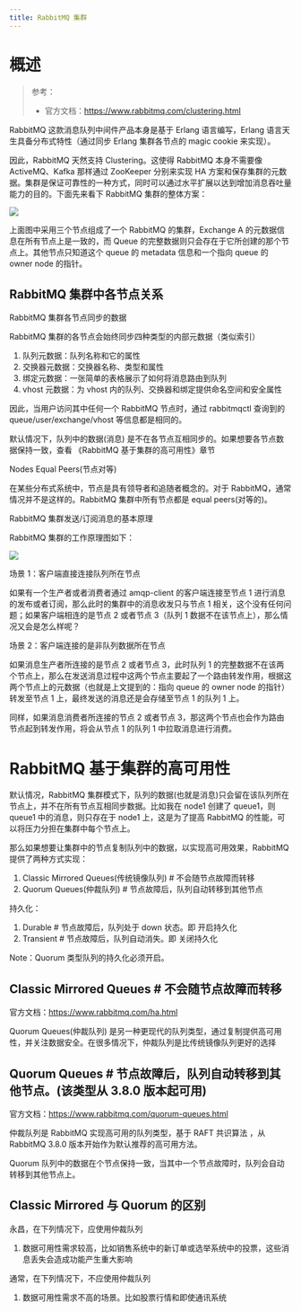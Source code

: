 ```yaml
---
title: RabbitMQ 集群
---
```


# 概述

> 参考：
> 
> - 官方文档：<https://www.rabbitmq.com/clustering.html>

RabbitMQ 这款消息队列中间件产品本身是基于 Erlang 语言编写，Erlang 语言天生具备分布式特性（通过同步 Erlang 集群各节点的 magic cookie 来实现）。

因此，RabbitMQ 天然支持 Clustering。这使得 RabbitMQ 本身不需要像 ActiveMQ、Kafka 那样通过 ZooKeeper 分别来实现 HA 方案和保存集群的元数据。集群是保证可靠性的一种方式，同时可以通过水平扩展以达到增加消息吞吐量能力的目的。下面先来看下 RabbitMQ 集群的整体方案：

![](https://notes-learning.oss-cn-beijing.aliyuncs.com/iqase5/1616130673298-8615562e-d09c-44b6-be6d-1db0294d30e6.jpeg)

上面图中采用三个节点组成了一个 RabbitMQ 的集群，Exchange A 的元数据信息在所有节点上是一致的，而 Queue 的完整数据则只会存在于它所创建的那个节点上。其他节点只知道这个 queue 的 metadata 信息和一个指向 queue 的 owner node 的指针。

## RabbitMQ 集群中各节点关系

RabbitMQ 集群各节点同步的数据

RabbitMQ 集群的各节点会始终同步四种类型的内部元数据（类似索引）

1. 队列元数据：队列名称和它的属性
2. 交换器元数据：交换器名称、类型和属性
3. 绑定元数据：一张简单的表格展示了如何将消息路由到队列
4. vhost 元数据：为 vhost 内的队列、交换器和绑定提供命名空间和安全属性

因此，当用户访问其中任何一个 RabbitMQ 节点时，通过 rabbitmqctl 查询到的 queue/user/exchange/vhost 等信息都是相同的。

默认情况下，队列中的数据(消息) 是不在各节点互相同步的。如果想要各节点数据保持一致，查看 《RabbitMQ 基于集群的高可用性》章节

Nodes Equal Peers(节点对等)

在某些分布式系统中，节点是具有领导者和追随者概念的。对于 RabbitMQ，通常情况并不是这样的。RabbitMQ 集群中所有节点都是 equal peers(对等的)。

RabbitMQ 集群发送/订阅消息的基本原理

RabbitMQ 集群的工作原理图如下：

![](https://notes-learning.oss-cn-beijing.aliyuncs.com/iqase5/1616130673314-38d3cddf-87ca-4f97-88aa-523c76136332.jpeg)

场景 1：客户端直接连接队列所在节点

如果有一个生产者或者消费者通过 amqp-client 的客户端连接至节点 1 进行消息的发布或者订阅，那么此时的集群中的消息收发只与节点 1 相关，这个没有任何问题；如果客户端相连的是节点 2 或者节点 3（队列 1 数据不在该节点上），那么情况又会是怎么样呢？

场景 2：客户端连接的是非队列数据所在节点

如果消息生产者所连接的是节点 2 或者节点 3，此时队列 1 的完整数据不在该两个节点上，那么在发送消息过程中这两个节点主要起了一个路由转发作用，根据这两个节点上的元数据（也就是上文提到的：指向 queue 的 owner node 的指针）转发至节点 1 上，最终发送的消息还是会存储至节点 1 的队列 1 上。

同样，如果消息消费者所连接的节点 2 或者节点 3，那这两个节点也会作为路由节点起到转发作用，将会从节点 1 的队列 1 中拉取消息进行消费。

# RabbitMQ 基于集群的高可用性

默认情况，RabbitMQ 集群模式下，队列的数据(也就是消息)只会留在该队列所在节点上，并不在所有节点互相同步数据。比如我在 node1 创建了 queue1，则 queue1 中的消息，则只存在于 node1 上，这是为了提高 RabbitMQ 的性能，可以将压力分担在集群中每个节点上。

那么如果想要让集群中的节点复制队列中的数据，以实现高可用效果，RabbitMQ 提供了两种方式实现：

1. Classic Mirrored Queues(传统镜像队列) # 不会随节点故障而转移
2. Quorum Queues(仲裁队列) # 节点故障后，队列自动转移到其他节点

持久化：

1. Durable # 节点故障后，队列处于 down 状态。即 开启持久化
2. Transient # 节点故障后，队列自动消失。即 关闭持久化

Note：Quorum 类型队列的持久化必须开启。

## Classic Mirrored Queues # 不会随节点故障而转移

官方文档：<https://www.rabbitmq.com/ha.html>

Quorum Queues(仲裁队列) 是另一种更现代的队列类型，通过复制提供高可用性，并关注数据安全。在很多情况下，仲裁队列是比传统镜像队列更好的选择

## Quorum Queues # 节点故障后，队列自动转移到其他节点。(该类型从 3.8.0 版本起可用)

官方文档：<https://www.rabbitmq.com/quorum-queues.html>

仲裁队列是 RabbitMQ 实现高可用的队列类型，基于 RAFT 共识算法 ，从 RabbitMQ 3.8.0 版本开始作为默认推荐的高可用方法。

Quorum 队列中的数据在个节点保持一致，当其中一个节点故障时，队列会自动转移到其他节点上。

## Classic Mirrored 与 Quorum 的区别

永昌，在下列情况下，应使用仲裁队列

1. 数据可用性需求较高，比如销售系统中的新订单或选举系统中的投票，这些消息丢失会造成功能产生重大影响

通常，在下列情况下，不应使用仲裁队列

1. 数据可用性需求不高的场景。比如股票行情和即使通讯系统
